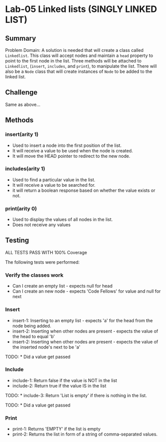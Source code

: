 # Lab-05 Linked lists (SINGLY LINKED LIST)

## Summary
Problem Domain:  A solution is needed that will create a class called ```Linkedlist```.  This class will accept nodes and maintain a ```head``` property to point to the first node in the list.  Three methods will be attached to ```Linkedlist```, (```insert```, ```includes```, and ```print```), to manipulate the list.  There will also be a ```Node``` class that will create instances of ```Node``` to be added to the linked list.

## Challenge
Same as above...

## Methods

### insert(arity 1)
* Used to insert a node into the first position of the list.
* It will receive a value to be used when the node is created.
* It will move the HEAD pointer to redirect to the new node.

### includes(arity 1)
* Used to find a particular value in the list.
* It will receive a value to be searched for.
* it will return a boolean response based on whether the value exists or not.

### print(arity 0)
* Used to display the values of all nodes in the list.
* Does not receive any values

## Testing
ALL TESTS PASS WITH 100% Coverage

The following tests were performed:

### Verify the classes work
* Can I create an empty list - expects null for head
* Can I create an new node - expects 'Code Fellows' for value and null for next

### Insert
* insert-1: Inserting to an empty list - expects 'a' for the head from the node being added.
* insert-2: Inserting when other nodes are present - expects the value of the head to equal 'b'
* insert-2: Inserting when other nodes are present - expects the value of the inserted node's next to be 'a'

TODO: * Did a value get passed

### Include
* include-1: Return false if the value is NOT in the list
* include-2: Return true if the value IS in the list

TODO: * include-3: Return 'List is empty' if there is nothing in the list.

TODO: * Did a value get passed

### Print
* print-1: Returns 'EMPTY' if the list is empty
* print-2: Returns the list in form of a string of comma-separated values.




